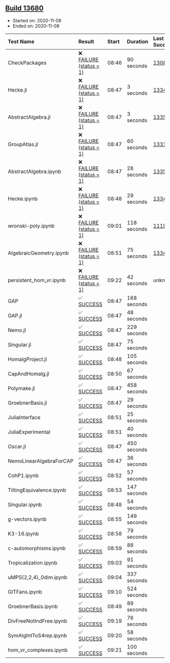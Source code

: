 ## [Build 13680](https://oscarci.mathematik.uni-kl.de/job/oscar/13680/)

* Started on: 2020-11-08
* Ended on: 2020-11-08

| Test Name    | Result | Start | Duration | Last Success | First Failure |
|:-------------|:-------|:------|:---------|:-------------|:--------------|
| CheckPackages | ❌ [FAILURE (status = 1)](https://oscarci.mathematik.uni-kl.de/job/oscar/13680/artifact/logs/build-13680/CheckPackages.log) | 08:46 | 90 seconds | [13085](https://oscarci.mathematik.uni-kl.de/job/oscar/13085/) | [13086](https://oscarci.mathematik.uni-kl.de/job/oscar/13086/) |
| Hecke.jl | ❌ [FAILURE (status = 1)](https://oscarci.mathematik.uni-kl.de/job/oscar/13680/artifact/logs/build-13680/Hecke.jl.log) | 08:47 | 3 seconds | [13341](https://oscarci.mathematik.uni-kl.de/job/oscar/13341/) | [13342](https://oscarci.mathematik.uni-kl.de/job/oscar/13342/) |
| AbstractAlgebra.jl | ❌ [FAILURE (status = 1)](https://oscarci.mathematik.uni-kl.de/job/oscar/13680/artifact/logs/build-13680/AbstractAlgebra.jl.log) | 08:47 | 3 seconds | [13355](https://oscarci.mathematik.uni-kl.de/job/oscar/13355/) | [13356](https://oscarci.mathematik.uni-kl.de/job/oscar/13356/) |
| GroupAtlas.jl | ❌ [FAILURE (status = 1)](https://oscarci.mathematik.uni-kl.de/job/oscar/13680/artifact/logs/build-13680/GroupAtlas.jl.log) | 08:47 | 60 seconds | [13311](https://oscarci.mathematik.uni-kl.de/job/oscar/13311/) | [13312](https://oscarci.mathematik.uni-kl.de/job/oscar/13312/) |
| AbstractAlgebra.ipynb | ❌ [FAILURE (status = 1)](https://oscarci.mathematik.uni-kl.de/job/oscar/13680/artifact/logs/build-13680/AbstractAlgebra.ipynb.log) | 08:47 | 28 seconds | [13355](https://oscarci.mathematik.uni-kl.de/job/oscar/13355/) | [13356](https://oscarci.mathematik.uni-kl.de/job/oscar/13356/) |
| Hecke.ipynb | ❌ [FAILURE (status = 1)](https://oscarci.mathematik.uni-kl.de/job/oscar/13680/artifact/logs/build-13680/Hecke.ipynb.log) | 08:48 | 29 seconds | [13341](https://oscarci.mathematik.uni-kl.de/job/oscar/13341/) | [13342](https://oscarci.mathematik.uni-kl.de/job/oscar/13342/) |
| wronski-poly.ipynb | ❌ [FAILURE (status = 1)](https://oscarci.mathematik.uni-kl.de/job/oscar/13680/artifact/logs/build-13680/wronski-poly.ipynb.log) | 09:01 | 118 seconds | [11192](https://oscarci.mathematik.uni-kl.de/job/oscar/11192/) | [11193](https://oscarci.mathematik.uni-kl.de/job/oscar/11193/) |
| AlgebraicGeometry.ipynb | ❌ [FAILURE (status = 1)](https://oscarci.mathematik.uni-kl.de/job/oscar/13680/artifact/logs/build-13680/AlgebraicGeometry.ipynb.log) | 08:51 | 75 seconds | [13341](https://oscarci.mathematik.uni-kl.de/job/oscar/13341/) | [13342](https://oscarci.mathematik.uni-kl.de/job/oscar/13342/) |
| persistent_hom_vr.ipynb | ❌ [FAILURE (status = 1)](https://oscarci.mathematik.uni-kl.de/job/oscar/13680/artifact/logs/build-13680/persistent_hom_vr.ipynb.log) | 09:22 | 42 seconds | unknown | unknown |
| GAP | ✅ [SUCCESS](https://oscarci.mathematik.uni-kl.de/job/oscar/13680/artifact/logs/build-13680/GAP.log) | 08:47 | 168 seconds |  |  |
| GAP.jl | ✅ [SUCCESS](https://oscarci.mathematik.uni-kl.de/job/oscar/13680/artifact/logs/build-13680/GAP.jl.log) | 08:47 | 48 seconds |  |  |
| Nemo.jl | ✅ [SUCCESS](https://oscarci.mathematik.uni-kl.de/job/oscar/13680/artifact/logs/build-13680/Nemo.jl.log) | 08:47 | 229 seconds |  |  |
| Singular.jl | ✅ [SUCCESS](https://oscarci.mathematik.uni-kl.de/job/oscar/13680/artifact/logs/build-13680/Singular.jl.log) | 08:47 | 75 seconds |  |  |
| HomalgProject.jl | ✅ [SUCCESS](https://oscarci.mathematik.uni-kl.de/job/oscar/13680/artifact/logs/build-13680/HomalgProject.jl.log) | 08:48 | 105 seconds |  |  |
| CapAndHomalg.jl | ✅ [SUCCESS](https://oscarci.mathematik.uni-kl.de/job/oscar/13680/artifact/logs/build-13680/CapAndHomalg.jl.log) | 08:50 | 67 seconds |  |  |
| Polymake.jl | ✅ [SUCCESS](https://oscarci.mathematik.uni-kl.de/job/oscar/13680/artifact/logs/build-13680/Polymake.jl.log) | 08:47 | 458 seconds |  |  |
| GroebnerBasis.jl | ✅ [SUCCESS](https://oscarci.mathematik.uni-kl.de/job/oscar/13680/artifact/logs/build-13680/GroebnerBasis.jl.log) | 08:47 | 29 seconds |  |  |
| JuliaInterface | ✅ [SUCCESS](https://oscarci.mathematik.uni-kl.de/job/oscar/13680/artifact/logs/build-13680/JuliaInterface.log) | 08:51 | 25 seconds |  |  |
| JuliaExperimental | ✅ [SUCCESS](https://oscarci.mathematik.uni-kl.de/job/oscar/13680/artifact/logs/build-13680/JuliaExperimental.log) | 08:51 | 40 seconds |  |  |
| Oscar.jl | ✅ [SUCCESS](https://oscarci.mathematik.uni-kl.de/job/oscar/13680/artifact/logs/build-13680/Oscar.jl.log) | 08:47 | 450 seconds |  |  |
| NemoLinearAlgebraForCAP | ✅ [SUCCESS](https://oscarci.mathematik.uni-kl.de/job/oscar/13680/artifact/logs/build-13680/NemoLinearAlgebraForCAP.log) | 08:47 | 36 seconds |  |  |
| CohP1.ipynb | ✅ [SUCCESS](https://oscarci.mathematik.uni-kl.de/job/oscar/13680/artifact/logs/build-13680/CohP1.ipynb.log) | 08:52 | 57 seconds |  |  |
| TiltingEquivalence.ipynb | ✅ [SUCCESS](https://oscarci.mathematik.uni-kl.de/job/oscar/13680/artifact/logs/build-13680/TiltingEquivalence.ipynb.log) | 08:53 | 147 seconds |  |  |
| Singular.ipynb | ✅ [SUCCESS](https://oscarci.mathematik.uni-kl.de/job/oscar/13680/artifact/logs/build-13680/Singular.ipynb.log) | 08:48 | 54 seconds |  |  |
| g-vectors.ipynb | ✅ [SUCCESS](https://oscarci.mathematik.uni-kl.de/job/oscar/13680/artifact/logs/build-13680/g-vectors.ipynb.log) | 08:55 | 149 seconds |  |  |
| K3-16.ipynb | ✅ [SUCCESS](https://oscarci.mathematik.uni-kl.de/job/oscar/13680/artifact/logs/build-13680/K3-16.ipynb.log) | 08:58 | 79 seconds |  |  |
| c-automorphisms.ipynb | ✅ [SUCCESS](https://oscarci.mathematik.uni-kl.de/job/oscar/13680/artifact/logs/build-13680/c-automorphisms.ipynb.log) | 08:59 | 88 seconds |  |  |
| Tropicalization.ipynb | ✅ [SUCCESS](https://oscarci.mathematik.uni-kl.de/job/oscar/13680/artifact/logs/build-13680/Tropicalization.ipynb.log) | 09:03 | 91 seconds |  |  |
| uMPS(2,2,4)_0dim.ipynb | ✅ [SUCCESS](https://oscarci.mathematik.uni-kl.de/job/oscar/13680/artifact/logs/build-13680/uMPS-2-2-4-_0dim.ipynb.log) | 09:04 | 337 seconds |  |  |
| GITFans.ipynb | ✅ [SUCCESS](https://oscarci.mathematik.uni-kl.de/job/oscar/13680/artifact/logs/build-13680/GITFans.ipynb.log) | 09:10 | 524 seconds |  |  |
| GroebnerBasis.ipynb | ✅ [SUCCESS](https://oscarci.mathematik.uni-kl.de/job/oscar/13680/artifact/logs/build-13680/GroebnerBasis.ipynb.log) | 08:49 | 89 seconds |  |  |
| DivFreeNotIndFree.ipynb | ✅ [SUCCESS](https://oscarci.mathematik.uni-kl.de/job/oscar/13680/artifact/logs/build-13680/DivFreeNotIndFree.ipynb.log) | 09:19 | 76 seconds |  |  |
| SymAlgIntToS4rep.ipynb | ✅ [SUCCESS](https://oscarci.mathematik.uni-kl.de/job/oscar/13680/artifact/logs/build-13680/SymAlgIntToS4rep.ipynb.log) | 09:20 | 58 seconds |  |  |
| hom_vr_complexes.ipynb | ✅ [SUCCESS](https://oscarci.mathematik.uni-kl.de/job/oscar/13680/artifact/logs/build-13680/hom_vr_complexes.ipynb.log) | 09:21 | 100 seconds |  |  |
